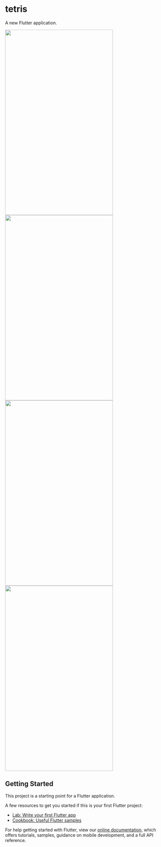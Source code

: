 # tetris

A new Flutter application.

<img src="https://user-images.githubusercontent.com/6280643/112633287-39993c80-8e4a-11eb-90a3-5ce1551c8b2f.png" width="350" height="600">
<img src="https://user-images.githubusercontent.com/6280643/112633289-3a31d300-8e4a-11eb-887d-7ceca49b2294.png" width="350" height="600">
<img src="https://user-images.githubusercontent.com/6280643/112633290-3aca6980-8e4a-11eb-9efc-648bd0337576.png" width="350" height="600">
<img src="https://user-images.githubusercontent.com/6280643/112633293-3b630000-8e4a-11eb-98a3-4d485f096d44.png" width="350" height="600">



## Getting Started

This project is a starting point for a Flutter application.

A few resources to get you started if this is your first Flutter project:

- [Lab: Write your first Flutter app](https://flutter.dev/docs/get-started/codelab)
- [Cookbook: Useful Flutter samples](https://flutter.dev/docs/cookbook)

For help getting started with Flutter, view our
[online documentation](https://flutter.dev/docs), which offers tutorials,
samples, guidance on mobile development, and a full API reference.
